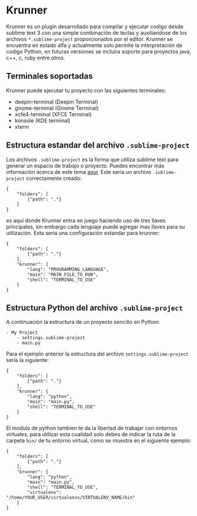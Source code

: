 # Krunner
Krunner es un plugin desarrollado para compilar y ejecutar codigo desde sublime text 3 con una simple combinación de teclas y auxiliandose de los archivos `*.sublime-project` proporcionados por el editor.
Krunner se encuentra en estado alfa y actualmente solo permite la interpretación de codigo Python, en futuras versiones se incluira soporte para proyectos java, c++, c, ruby entre otros.

## Terminales soportadas
Krunner puede ejecutar tu proyecto con las siguientes terminales:

 - deepin-terminal (Deepin Terminal)
 - gnome-terminal (Gnome Terminal)
 - xcfe4-terminal (XFCE Terminal)
 - konsole (KDE terminal)
 - xterm

## Estructura estandar del archivo `.sublime-project`
Los archivos `.sublime-project` es la forma que utiliza sublime text para generar un espacio de trabajo o proyecto. Puedes encontrar más información acerca de este tema [aquí](https://www.sublimetext.com/docs/3/projects.html). Este seria un archivo `.sublime-project` correctamente creado:

    {
		"folders": [
			{"path": "."}
		]
	}
es aquí donde Krunner entra en juego haciendo uso de tres llaves principales,
sin embargo cada lenguaje puede agregar mas llaves para su utilización. Esta seria una configuración estandar para krunner:

    {
		"folders": [
			{"path": "."}
	    ],
	    "krunner": {
		    "lang": "PROGRAMMING_LANGUAGE",
		    "main": "MAIN_FILE_TO_RUN",
		    "shell": "TERMINAL_TO_USE"
	    }
	}

## Estructura Python del archivo `.sublime-project`
A continuación la estructura de un proyecto sencillo en Python:

    - My Project
	    - settings.sublime-project
	    - main.py
Para el ejemplo anterior la estructura del archivo `settings.sublime-project` sería la siguiente:

    {
		"folders": [
			{"path": "."}
	    ],
	    "krunner": {
		    "lang": "python",
		    "main": "main.py",
		    "shell": "TERMINAL_TO_USE"
	    }
    }
El modulo de python tambien te da la libertad de trabajar con entornos virtuales, para utilizar esta cualidad solo debes de indicar la ruta de la carpeta `bin/` de tu entorno virtual, como se muestra en el siguiente ejemplo:

    {
		"folders": [
			{"path": "."}
	    ],
	    "krunner": {
		    "lang": "python",
		    "main": "main.py",
		    "shell": "TERMINAL_TO_USE",
		    "virtualenv": "/home/YOUR_USER/virtualenvs/VIRTUALENV_NAME/bin"
	    }
    }
